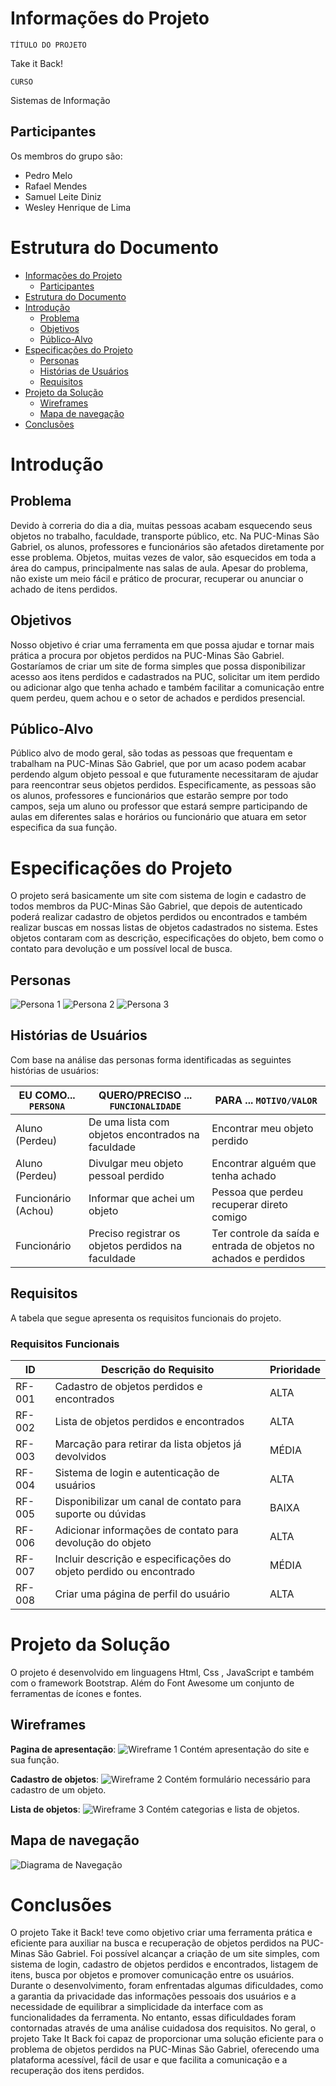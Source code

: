 # Informações do Projeto
`TÍTULO DO PROJETO`  

Take it Back!

`CURSO` 

Sistemas de Informação

## Participantes

Os membros do grupo são: 
 - Pedro Melo
 - Rafael Mendes
 - Samuel Leite Diniz
 - Wesley Henrique de Lima

# Estrutura do Documento

- [Informações do Projeto](#informações-do-projeto)
  - [Participantes](#participantes)
- [Estrutura do Documento](#estrutura-do-documento)
- [Introdução](#introdução)
  - [Problema](#problema)
  - [Objetivos](#objetivos)
  - [Público-Alvo](#público-alvo)
- [Especificações do Projeto](#especificações-do-projeto)
  - [Personas](#personas)
  - [Histórias de Usuários](#histórias-de-usuários)
  - [Requisitos](#requisitos)
- [Projeto da Solução](#projeto-da-solução)
  - [Wireframes](#wireframes)
  - [Mapa de navegação](#mapa-de-navegação)
- [Conclusões](#avaliação-da-aplicação)
  
# Introdução

## Problema

Devido à correria do dia a dia, muitas pessoas acabam esquecendo seus objetos no trabalho, faculdade, transporte público, etc. Na PUC-Minas São Gabriel, os alunos, professores e funcionários são afetados diretamente por esse problema. Objetos, muitas vezes de valor, são esquecidos em toda a área do campus, principalmente nas salas de aula. Apesar do problema, não existe um meio fácil e prático de procurar, recuperar ou anunciar o achado de itens perdidos.

## Objetivos

Nosso objetivo é criar uma ferramenta em que possa ajudar e tornar mais prática a procura por objetos perdidos na PUC-Minas São Gabriel. Gostaríamos de criar um site de forma simples que possa disponibilizar acesso aos itens perdidos e cadastrados na PUC, solicitar um item perdido ou adicionar algo que tenha achado e também facilitar a comunicação entre quem perdeu, quem achou e o setor de achados e perdidos presencial.

## Público-Alvo

Público alvo de modo geral, são todas as pessoas que frequentam e trabalham na PUC-Minas São Gabriel, que por um acaso podem acabar perdendo algum objeto pessoal e que futuramente necessitaram de ajudar para reencontrar seus objetos perdidos. Especificamente, as pessoas são os alunos, professores e funcionários que estarão sempre por todo campos, seja um aluno ou professor que estará sempre participando de aulas em diferentes salas e horários ou funcionário que atuara em setor especifica da sua função.
 
# Especificações do Projeto

O projeto será basicamente um site com sistema de login e cadastro de todos membros da PUC-Minas São Gabriel, que depois de autenticado poderá realizar cadastro de objetos perdidos ou encontrados e também realizar buscas em nossas listas de objetos cadastrados no sistema. Estes objetos contaram com as descrição, especificações do objeto, bem como o contato para devolução e um possível local de busca.

## Personas

![Persona 1](images/persona1.jpeg)
![Persona 2](images/persona2.jpeg)
![Persona 3](images/persona3.jpeg)

## Histórias de Usuários

Com base na análise das personas forma identificadas as seguintes histórias de usuários:

|EU COMO... `PERSONA`| QUERO/PRECISO ... `FUNCIONALIDADE` |PARA ... `MOTIVO/VALOR`                 |
|--------------------|------------------------------------|----------------------------------------|
| Aluno (Perdeu)     | De uma lista com objetos encontrados na faculdade| Encontrar meu objeto perdido|
| Aluno (Perdeu)     | Divulgar meu objeto pessoal perdido| Encontrar alguém que tenha achado|
| Funcionário (Achou)| Informar que achei um objeto| Pessoa que perdeu recuperar direto comigo|
| Funcionário        | Preciso registrar os objetos perdidos na faculdade| Ter controle da saída e entrada de objetos no achados e perdidos|

## Requisitos

A tabela que segue apresenta os requisitos funcionais do projeto. 

### Requisitos Funcionais

|ID    | Descrição do Requisito  | Prioridade |
|------|-----------------------------------------|----|
|RF-001| Cadastro de objetos perdidos e encontrados | ALTA | 
|RF-002| Lista de objetos perdidos e encontrados | ALTA |
|RF-003| Marcação para retirar da lista objetos já devolvidos | MÉDIA |
|RF-004| Sistema de login e autenticação de usuários | ALTA |
|RF-005| Disponibilizar um canal de contato para suporte ou dúvidas | BAIXA |
|RF-006| Adicionar informações de contato para devolução do objeto | ALTA |
|RF-007| Incluir descrição e especificações do objeto perdido ou encontrado | MÉDIA |
|RF-008| Criar uma página de perfil do usuário | ALTA |

# Projeto da Solução

O projeto é desenvolvido em linguagens Html, Css , JavaScript e também com o framework Bootstrap. Além do Font Awesome um conjunto de ferramentas de ícones e fontes.

## Wireframes

**Pagina de apresentação**:
![Wireframe 1](images/wireframe1.png)
Contém apresentação do site e sua função.

**Cadastro de objetos**:
![Wireframe 2](images/wireframe2.png)
Contém formulário necessário para cadastro de um objeto.

**Lista de objetos**:
![Wireframe 3](images/wireframe3.png)
Contém categorias e lista de objetos.

## Mapa de navegação

![Diagrama de Navegação](images/usernav.PNG)

# Conclusões

O projeto Take it Back! teve como objetivo criar uma ferramenta prática e eficiente para auxiliar na busca e recuperação de objetos perdidos na PUC-Minas São Gabriel. Foi possível alcançar a criação de um site simples, com sistema de login, cadastro de objetos perdidos e encontrados, listagem de itens, busca por objetos e promover comunicação entre os usuários.
Durante o desenvolvimento, foram enfrentadas algumas dificuldades, como a garantia da privacidade das informações pessoais dos usuários e a necessidade de equilibrar a simplicidade da interface com as funcionalidades da ferramenta. No entanto, essas dificuldades foram contornadas através de uma análise cuidadosa dos requisitos. No geral, o projeto Take It Back foi capaz de proporcionar uma solução eficiente para o problema de objetos perdidos na PUC-Minas São Gabriel, oferecendo uma plataforma acessível, fácil de usar e que facilita a comunicação e a recuperação dos itens perdidos.
